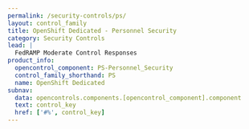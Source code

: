 ```yaml
---
permalink: /security-controls/ps/
layout: control_family
title: OpenShift Dedicated - Personnel Security
category: Security Controls
lead: |
  FedRAMP Moderate Control Responses
product_info:
  opencontrol_component: PS-Personnel_Security
  control_family_shorthand: PS
  name: OpenShift Dedicated
subnav:
  data: opencontrols.components.[opencontrol_component].component
  text: control_key
  href: ['#%', control_key]
---
```

